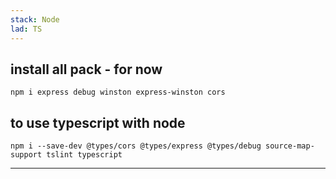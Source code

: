 ```yaml
---
stack: Node
lad: TS
---
```



## install all pack - for now
```
npm i express debug winston express-winston cors
```

## to use typescript with node
```
npm i --save-dev @types/cors @types/express @types/debug source-map-support tslint typescript
```

---